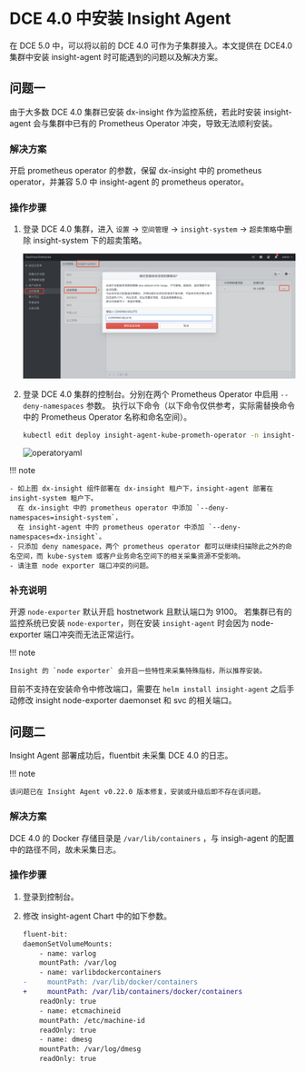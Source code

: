 # DCE 4.0 中安装 Insight Agent

在 DCE 5.0 中，可以将以前的 DCE 4.0 可作为子集群接入。本文提供在 DCE4.0 集群中安装 insight-agent 时可能遇到的问题以及解决方案。

## 问题一

由于大多数 DCE 4.0 集群已安装 dx-insight 作为监控系统，若此时安装 insight-agent 会与集群中已有的 Prometheus Operator 冲突，导致无法顺利安装。

### 解决方案

开启 prometheus operator 的参数，保留 dx-insight 中的 prometheus operator，并兼容 5.0 中 insight-agent 的 prometheus operator。

### 操作步骤

1. 登录 DCE 4.0 集群，进入 `设置` -> `空间管理` -> `insight-system` -> `超卖策略`中删除 insight-system 下的超卖策略。

    ![dce4](../../images/dce4-limit-range.png)

2. 登录 DCE 4.0 集群的控制台。分别在两个 Prometheus Operator 中启用 `--deny-namespaces` 参数。
   执行以下命令（以下命令仅供参考，实际需替换命令中的 Prometheus Operator 名称和命名空间）。

    ```bash
    kubectl edit deploy insight-agent-kube-prometh-operator -n insight-system
    ```

    ![operatoryaml](https://docs.daocloud.io/daocloud-docs-images/docs/insight/images/promerator.png)

!!! note

    - 如上图 dx-insight 组件部署在 dx-insight 租户下，insight-agent 部署在 insight-system 租户下。
      在 dx-insight 中的 prometheus operator 中添加 `--deny-namespaces=insight-system`，
      在 insight-agent 中的 prometheus operator 中添加 `--deny-namespaces=dx-insight`。
    - 只添加 deny namespace，两个 prometheus operator 都可以继续扫描除此之外的命名空间，而 kube-system 或客户业务命名空间下的相关采集资源不受影响。
    - 请注意 node exporter 端口冲突的问题。

### 补充说明

开源 `node-exporter` 默认开启 hostnetwork 且默认端口为 9100。
若集群已有的监控系统已安装 `node-exporter`，则在安装 `insight-agent` 时会因为 node-exporter 端口冲突而无法正常运行。

!!! note

    Insight 的 `node exporter` 会开启一些特性来采集特殊指标，所以推荐安装。

目前不支持在安装命令中修改端口，需要在 `helm install insight-agent` 之后手动修改 insight node-exporter daemonset 和 svc 的相关端口。

## 问题二

Insight Agent 部署成功后，fluentbit 未采集 DCE 4.0 的日志。

!!! note

    该问题已在 Insight Agent v0.22.0 版本修复，安装或升级后即不存在该问题。

### 解决方案

DCE 4.0 的 Docker 存储目录是 `/var/lib/containers` ，与 insigh-agent 的配置中的路径不同，故未采集日志。

### 操作步骤

1. 登录到控制台。
2. 修改 insight-agent Chart 中的如下参数。

    ```diff
    fluent-bit:
    daemonSetVolumeMounts:
        - name: varlog
        mountPath: /var/log
        - name: varlibdockercontainers
    -     mountPath: /var/lib/docker/containers
    +     mountPath: /var/lib/containers/docker/containers
        readOnly: true
        - name: etcmachineid
        mountPath: /etc/machine-id
        readOnly: true
        - name: dmesg
        mountPath: /var/log/dmesg
        readOnly: true
    ```
